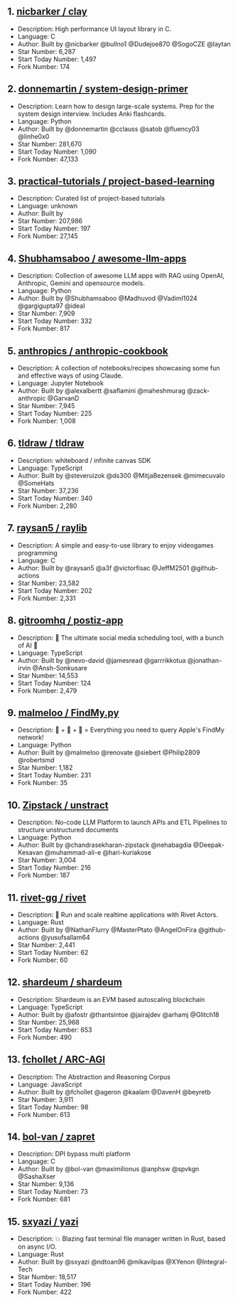## 1. [nicbarker / clay](https://github.com/nicbarker/clay)        
- Description: High performance UI layout library in C.
- Language: C
- Author: Built by @nicbarker @bullno1 @Dudejoe870 @SogoCZE @laytan
- Star Number: 6,287
- Start Today Number: 1,497
- Fork Number: 174

## 2. [donnemartin / system-design-primer](https://github.com/donnemartin/system-design-primer)
- Description: Learn how to design large-scale systems. Prep for the system design interview. Includes Anki flashcards.
- Language: Python
- Author: Built by @donnemartin @cclauss @satob @fluency03 @linhe0x0
- Star Number: 281,670
- Start Today Number: 1,090
- Fork Number: 47,133

## 3. [practical-tutorials / project-based-learning](https://github.com/practical-tutorials/project-based-learning)    
- Description: Curated list of project-based tutorials
- Language: unknown
- Author: Built by 
- Star Number: 207,986
- Start Today Number: 197
- Fork Number: 27,145

## 4. [Shubhamsaboo / awesome-llm-apps](https://github.com/Shubhamsaboo/awesome-llm-apps)
- Description: Collection of awesome LLM apps with RAG using OpenAI, Anthropic, Gemini and opensource models.
- Language: Python
- Author: Built by @Shubhamsaboo @Madhuvod @Vadiml1024 @gargigupta97 @ideal
- Star Number: 7,909
- Start Today Number: 332
- Fork Number: 817

## 5. [anthropics / anthropic-cookbook](https://github.com/anthropics/anthropic-cookbook)
- Description: A collection of notebooks/recipes showcasing some fun and effective ways of using Claude.
- Language: Jupyter Notebook
- Author: Built by @alexalbertt @saflamini @maheshmurag @zack-anthropic @GarvanD
- Star Number: 7,945
- Start Today Number: 225
- Fork Number: 1,008

## 6. [tldraw / tldraw](https://github.com/tldraw/tldraw)
- Description: whiteboard / infinite canvas SDK
- Language: TypeScript
- Author: Built by @steveruizok @ds300 @MitjaBezensek @mimecuvalo @SomeHats
- Star Number: 37,236
- Start Today Number: 340
- Fork Number: 2,280

## 7. [raysan5 / raylib](https://github.com/raysan5/raylib)
- Description: A simple and easy-to-use library to enjoy videogames programming
- Language: C
- Author: Built by @raysan5 @a3f @victorfisac @JeffM2501 @github-actions
- Star Number: 23,582
- Start Today Number: 202
- Fork Number: 2,331

## 8. [gitroomhq / postiz-app](https://github.com/gitroomhq/postiz-app)
- Description: 📨 The ultimate social media scheduling tool, with a bunch of AI 🤖
- Language: TypeScript
- Author: Built by @nevo-david @jamesread @garrrikkotua @jonathan-irvin @Ansh-Sonkusare
- Star Number: 14,553
- Start Today Number: 124
- Fork Number: 2,479

## 9. [malmeloo / FindMy.py](https://github.com/malmeloo/FindMy.py)
- Description: 🍏 + 🎯 + 🐍 = Everything you need to query Apple's FindMy network!
- Language: Python
- Author: Built by @malmeloo @renovate @siebert @Philip2809 @robertsmd
- Star Number: 1,182
- Start Today Number: 231
- Fork Number: 35

## 10. [Zipstack / unstract](https://github.com/Zipstack/unstract)
- Description: No-code LLM Platform to launch APIs and ETL Pipelines to structure unstructured documents
- Language: Python
- Author: Built by @chandrasekharan-zipstack @nehabagdia @Deepak-Kesavan @muhammad-ali-e @hari-kuriakose
- Star Number: 3,004
- Start Today Number: 216
- Fork Number: 187

## 11. [rivet-gg / rivet](https://github.com/rivet-gg/rivet)
- Description: 🔩 Run and scale realtime applications with Rivet Actors.
- Language: Rust
- Author: Built by @NathanFlurry @MasterPtato @AngelOnFira @github-actions @yusufsallam64
- Star Number: 2,441
- Start Today Number: 62
- Fork Number: 60

## 12. [shardeum / shardeum](https://github.com/shardeum/shardeum)
- Description: Shardeum is an EVM based autoscaling blockchain
- Language: TypeScript
- Author: Built by @afostr @thantsintoe @jairajdev @arhamj @Glitch18
- Star Number: 25,968
- Start Today Number: 653
- Fork Number: 490

## 13. [fchollet / ARC-AGI](https://github.com/fchollet/ARC-AGI)
- Description: The Abstraction and Reasoning Corpus
- Language: JavaScript
- Author: Built by @fchollet @ageron @kaalam @DavenH @beyretb
- Star Number: 3,911
- Start Today Number: 98
- Fork Number: 613

## 14. [bol-van / zapret](https://github.com/bol-van/zapret)
- Description: DPI bypass multi platform
- Language: C
- Author: Built by @bol-van @maximilionus @anphsw @spvkgn @SashaXser
- Star Number: 9,136
- Start Today Number: 73
- Fork Number: 681

## 15. [sxyazi / yazi](https://github.com/sxyazi/yazi)
- Description: 💥 Blazing fast terminal file manager written in Rust, based on async I/O.
- Language: Rust
- Author: Built by @sxyazi @ndtoan96 @mikavilpas @XYenon @Integral-Tech
- Star Number: 18,517
- Start Today Number: 196
- Fork Number: 422